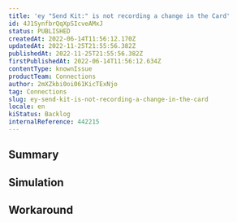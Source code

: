 ```yaml
---
title: 'ey "Send Kit:" is not recording a change in the Card'
id: 4J1SynfbrQqXpSIcveAMxJ
status: PUBLISHED
createdAt: 2022-06-14T11:56:12.170Z
updatedAt: 2022-11-25T21:55:56.382Z
publishedAt: 2022-11-25T21:55:56.382Z
firstPublishedAt: 2022-06-14T11:56:12.634Z
contentType: knownIssue
productTeam: Connections
author: 2mXZkbi0oi061KicTExNjo
tag: Connections
slug: ey-send-kit-is-not-recording-a-change-in-the-card
locale: en
kiStatus: Backlog
internalReference: 442215
---
```


## Summary



## Simulation



## Workaround



